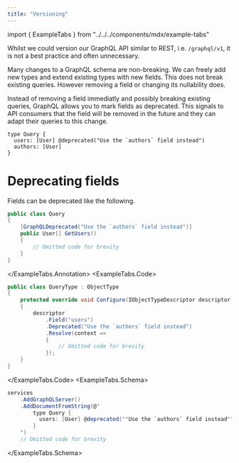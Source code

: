 ```yaml
---
title: "Versioning"
---
```


import { ExampleTabs } from "../../../components/mdx/example-tabs"

Whilst we could version our GraphQL API similar to REST, i.e. `/graphql/v1`, it is not a best practice and often unnecessary.

Many changes to a GraphQL schema are non-breaking. We can freely add new types and extend existing types with new fields. This does not break existing queries.
However removing a field or changing its nullability does.

Instead of removing a field immediatly and possibly breaking existing queries, GraphQL allows you to mark fields as deprecated. This signals to API consumers that the field will be removed in the future and they can adapt their queries to this change.

```sdl
type Query {
  users: [User] @deprecated("Use the `authors` field instead")
  authors: [User]
}

```

# Deprecating fields

Fields can be deprecated like the following.

<ExampleTabs>
<ExampleTabs.Annotation>

```csharp
public class Query
{
    [GraphQLDeprecated("Use the `authors` field instead")]
    public User[] GetUsers()
    {
        // Omitted code for brevity
    }
}
```

</ExampleTabs.Annotation>
<ExampleTabs.Code>

```csharp
public class QueryType : ObjectType
{
    protected override void Configure(IObjectTypeDescriptor descriptor)
    {
        descriptor
            .Field("users")
            .Deprecated("Use the `authors` field instead")
            .Resolve(context =>
            {
                // Omitted code for brevity
            });
    }
}
```

</ExampleTabs.Code>
<ExampleTabs.Schema>

```csharp
services
    .AddGraphQLServer()
    .AddDocumentFromString(@"
        type Query {
          users: [User] @deprecated(""Use the `authors` field instead"")
        }
    ")
    // Omitted code for brevity

```

</ExampleTabs.Schema>
</ExampleTabs>
